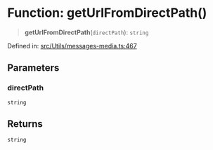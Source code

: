 # Function: getUrlFromDirectPath()

> **getUrlFromDirectPath**(`directPath`): `string`

Defined in: [src/Utils/messages-media.ts:467](https://github.com/Riders004/Tv/blob/3d6aaf6f3efb499dc9d0ca82bb24083bb45a8478/src/Utils/messages-media.ts#L467)

## Parameters

### directPath

`string`

## Returns

`string`
